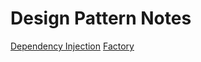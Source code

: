 Design Pattern Notes
===

[Dependency Injection](dependency_injection/Readme.md)
[Factory](factory/Readme.md)
